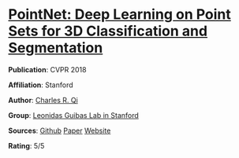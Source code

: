 [PointNet: Deep Learning on Point Sets for 3D Classification and Segmentation](https://arxiv.org/abs/1612.00593)
======

__Publication__: CVPR 2018

__Affiliation__: Stanford

__Author__: [Charles R. Qi](https://web.stanford.edu/~rqi/)

__Group__: [Leonidas Guibas Lab in Stanford](https://geometry.stanford.edu/member/guibas/)

__Sources__: [Github](https://github.com/charlesq34/pointnet) [Paper](https://arxiv.org/abs/1612.00593) [Website](http://stanford.edu/~rqi/pointnet/) 


__Rating__: 5/5

